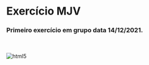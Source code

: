 # Exercício MJV
### Primeiro exercício em grupo data 14/12/2021.

<div style="display: inline_block"><br/>

</div><br/>  <img  align="center" alt="html5" src="https://mastermind.sampa.br/wp-content/uploads/2020/12/diferenca-entre-grupo-e-equipe-scaled.jpg"/>
